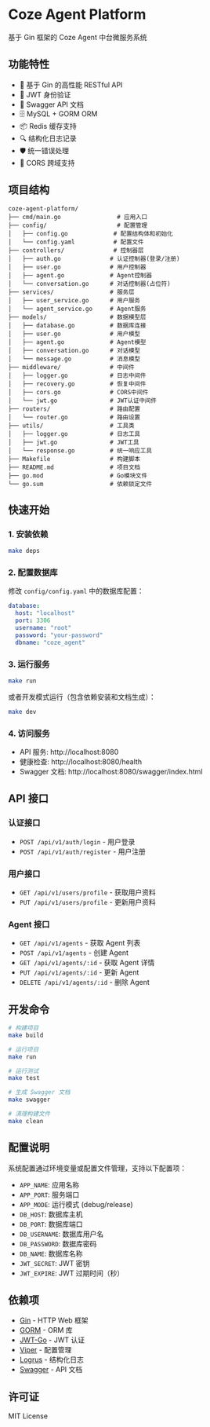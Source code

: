 # Coze Agent Platform

基于 Gin 框架的 Coze Agent 中台微服务系统

## 功能特性

- 🚀 基于 Gin 的高性能 RESTful API
- 🔐 JWT 身份验证
- 📝 Swagger API 文档
- 🗄️ MySQL + GORM ORM
- 📦 Redis 缓存支持
- 🔍 结构化日志记录
- 🛡️ 统一错误处理
- 📱 CORS 跨域支持

## 项目结构

```
coze-agent-platform/
├── cmd/main.go                # 应用入口
├── config/                    # 配置管理
│   ├── config.go             # 配置结构体和初始化
│   └── config.yaml           # 配置文件
├── controllers/              # 控制器层
│   ├── auth.go              # 认证控制器(登录/注册)
│   ├── user.go              # 用户控制器
│   ├── agent.go             # Agent控制器
│   └── conversation.go      # 对话控制器(占位符)
├── services/                # 服务层
│   ├── user_service.go      # 用户服务
│   └── agent_service.go     # Agent服务
├── models/                  # 数据模型层
│   ├── database.go          # 数据库连接
│   ├── user.go              # 用户模型
│   ├── agent.go             # Agent模型
│   ├── conversation.go      # 对话模型
│   └── message.go           # 消息模型
├── middleware/              # 中间件
│   ├── logger.go            # 日志中间件
│   ├── recovery.go          # 恢复中间件
│   ├── cors.go              # CORS中间件
│   └── jwt.go               # JWT认证中间件
├── routers/                 # 路由配置
│   └── router.go            # 路由设置
├── utils/                   # 工具类
│   ├── logger.go            # 日志工具
│   ├── jwt.go               # JWT工具
│   └── response.go          # 统一响应工具
├── Makefile                 # 构建脚本
├── README.md                # 项目文档
├── go.mod                   # Go模块文件  
└── go.sum                   # 依赖锁定文件
```

## 快速开始

### 1. 安装依赖

```bash
make deps
```

### 2. 配置数据库

修改 `config/config.yaml` 中的数据库配置：

```yaml
database:
  host: "localhost"
  port: 3306
  username: "root"
  password: "your-password"
  dbname: "coze_agent"
```

### 3. 运行服务

```bash
make run
```

或者开发模式运行（包含依赖安装和文档生成）：

```bash
make dev
```

### 4. 访问服务

- API 服务: http://localhost:8080
- 健康检查: http://localhost:8080/health
- Swagger 文档: http://localhost:8080/swagger/index.html

## API 接口

### 认证接口

- `POST /api/v1/auth/login` - 用户登录
- `POST /api/v1/auth/register` - 用户注册

### 用户接口

- `GET /api/v1/users/profile` - 获取用户资料
- `PUT /api/v1/users/profile` - 更新用户资料

### Agent 接口

- `GET /api/v1/agents` - 获取 Agent 列表
- `POST /api/v1/agents` - 创建 Agent
- `GET /api/v1/agents/:id` - 获取 Agent 详情
- `PUT /api/v1/agents/:id` - 更新 Agent
- `DELETE /api/v1/agents/:id` - 删除 Agent

## 开发命令

```bash
# 构建项目
make build

# 运行项目
make run

# 运行测试
make test

# 生成 Swagger 文档
make swagger

# 清理构建文件
make clean
```

## 配置说明

系统配置通过环境变量或配置文件管理，支持以下配置项：

- `APP_NAME`: 应用名称
- `APP_PORT`: 服务端口
- `APP_MODE`: 运行模式 (debug/release)
- `DB_HOST`: 数据库主机
- `DB_PORT`: 数据库端口
- `DB_USERNAME`: 数据库用户名
- `DB_PASSWORD`: 数据库密码
- `DB_NAME`: 数据库名称
- `JWT_SECRET`: JWT 密钥
- `JWT_EXPIRE`: JWT 过期时间（秒）

## 依赖项

- [Gin](https://github.com/gin-gonic/gin) - HTTP Web 框架
- [GORM](https://gorm.io/) - ORM 库
- [JWT-Go](https://github.com/golang-jwt/jwt) - JWT 认证
- [Viper](https://github.com/spf13/viper) - 配置管理
- [Logrus](https://github.com/sirupsen/logrus) - 结构化日志
- [Swagger](https://github.com/swaggo/gin-swagger) - API 文档

## 许可证

MIT License 